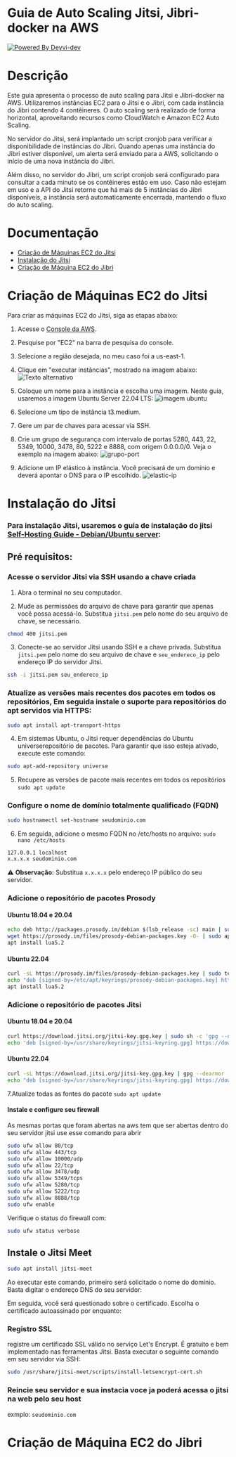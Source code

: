 # Guia de Auto Scaling Jitsi, Jibri-docker na AWS

[![Powered By Deyvi-dev](https://img.shields.io/static/v1?label=Powered%20By&message=Deyvi-dev&color=blue&style=flat-square)](https://github.com/Deyvi-dev)

# Descrição

Este guia apresenta o processo de auto scaling para Jitsi e Jibri-docker na AWS. Utilizaremos instâncias EC2 para o Jitsi e o Jibri, com cada instância do Jibri contendo 4 contêineres. O auto scaling será realizado de forma horizontal, aproveitando recursos como CloudWatch e Amazon EC2 Auto Scaling.

No servidor do Jitsi, será implantado um script cronjob  para verificar a disponibilidade de instâncias do Jibri. Quando apenas uma instância do Jibri estiver disponível, um alerta será enviado para a AWS, solicitando o início de uma nova instância do Jibri.

Além disso, no servidor do Jibri, um script cronjob será configurado para consultar a cada minuto se os contêineres estão em uso. Caso não estejam em uso e a API do Jitsi retorne que há mais de 5 instâncias do Jibri disponíveis, a instância será automaticamente encerrada, mantendo o fluxo do auto scaling.

# Documentação

- [Criação de Máquinas EC2 do Jitsi](#criação-de-máquinas-ec2-do-jitsi)
- [Instalação do Jitsi](#instalação-do-jitsi)
- [Criação de Máquina EC2 do Jibri](#criação-de-máquina-ec2-do-jibri)

# Criação de Máquinas EC2 do Jitsi

Para criar as máquinas EC2 do Jitsi, siga as etapas abaixo:

1. Acesse o [Console da AWS](https://us-east-1.console.aws.amazon.com/console/home?region=us-east-1).
2. Pesquise por "EC2" na barra de pesquisa do console.
3. Selecione a região desejada, no meu caso foi a us-east-1.
4. Clique em "executar instâncias", mostrado na imagem abaixo:
![Texto alternativo](images/jitsi/instancia.png)

5. Coloque um nome para a instância e escolha uma imagem. Neste guia, usaremos a imagem Ubuntu Server 22.04 LTS:
![imagem ubuntu](images/jitsi/ami.png)

6. Selecione um tipo de instância t3.medium.

7. Gere um par de chaves para acessar via SSH.

8. Crie um grupo de segurança com intervalo de portas 5280, 443, 22, 5349, 10000, 3478, 80, 5222 e 8888, com origem 0.0.0.0/0. Veja o exemplo na imagem abaixo:
![grupo-port](images/jitsi/grupo-port.png)

8. Adicione um IP elástico à instância. Você precisará de um domínio e deverá apontar o DNS para o IP escolhido.
![elastic-ip](images//jitsi/elastic-ip.png)

# Instalação do Jitsi

### Para instalação Jitsi, usaremos o guia de instalação do jitsi [Self-Hosting Guide - Debian/Ubuntu server](https://jitsi.github.io/handbook/docs/devops-guide/devops-guide-quickstart):


## Pré requisitos:
### Acesse o servidor Jitsi via SSH usando a chave criada

1. Abra o terminal no seu computador.

2. Mude as permissões do arquivo de chave para garantir que apenas você possa acessá-lo. Substitua `jitsi.pem` pelo nome do seu arquivo de chave, se necessário.

```bash
chmod 400 jitsi.pem
```

3. Conecte-se ao servidor Jitsi usando SSH e a chave privada. Substitua `jitsi.pem` pelo nome do seu arquivo de chave e `seu_endereco_ip` pelo endereço IP do servidor Jitsi.

```bash
ssh -i jitsi.pem seu_endereco_ip
```

### Atualize as versões mais recentes dos pacotes em todos os repositórios, Em seguida instale o suporte para repositórios do apt servidos via HTTPS:
```bash
sudo apt install apt-transport-https
```

4. Em sistemas Ubuntu, o Jitsi requer dependências do Ubuntu universerepositório de pacotes. Para garantir que isso esteja ativado, execute este comando: 
```bash
sudo apt-add-repository universe
```
5. Recupere as versões de pacote mais recentes em todos os repositórios `sudo apt update`

### Configure o nome de domínio totalmente qualificado (FQDN)
```bash
sudo hostnamectl set-hostname seudominio.com
```
6. Em seguida, adicione o mesmo FQDN no /etc/hosts no arquivo: 
`sudo nano /etc/hosts`
```bash
127.0.0.1 localhost
x.x.x.x seudominio.com
```
:warning: **Observação:** Substitua `x.x.x.x` pelo endereço IP público do seu servidor.

### Adicione o repositório de pacotes Prosody

#### Ubuntu 18.04 e 20.04 
```bash
echo deb http://packages.prosody.im/debian $(lsb_release -sc) main | sudo tee -a /etc/apt/sources.list
wget https://prosody.im/files/prosody-debian-packages.key -O- | sudo apt-key add -
apt install lua5.2
```
#### Ubuntu 22.04
```bash
curl -sL https://prosody.im/files/prosody-debian-packages.key | sudo tee /etc/apt/keyrings/prosody-debian-packages.key
echo "deb [signed-by=/etc/apt/keyrings/prosody-debian-packages.key] http://packages.prosody.im/debian $(lsb_release -sc) main" | sudo tee /etc/apt/sources.list.d/prosody-debian-packages.list
apt install lua5.2
```

### Adicione o repositório de pacotes Jitsi

#### Ubuntu 18.04 e 20.04 
```bash
curl https://download.jitsi.org/jitsi-key.gpg.key | sudo sh -c 'gpg --dearmor > /usr/share/keyrings/jitsi-keyring.gpg'
echo 'deb [signed-by=/usr/share/keyrings/jitsi-keyring.gpg] https://download.jitsi.org stable/' | sudo tee /etc/apt/sources.list.d/jitsi-stable.list > /dev/null
```
#### Ubuntu 22.04
```bash
curl -sL https://download.jitsi.org/jitsi-key.gpg.key | gpg --dearmor | sudo tee /usr/share/keyrings/jitsi-keyring.gpg
echo "deb [signed-by=/usr/share/keyrings/jitsi-keyring.gpg] https://download.jitsi.org stable/" | sudo tee /etc/apt/sources.list.d/jitsi-stable.list
```
7.Atualize todas as fontes do pacote `sudo apt update`

#### Instale e configure seu firewall 
As mesmas portas que foram abertas na aws tem que ser abertas dentro do seu servidor jitsi
use esse comando para abrir
```bash
sudo ufw allow 80/tcp
sudo ufw allow 443/tcp
sudo ufw allow 10000/udp
sudo ufw allow 22/tcp
sudo ufw allow 3478/udp
sudo ufw allow 5349/tcps
sudo ufw allow 5280/tcp
sudo ufw allow 5222/tcp
sudo ufw allow 8888/tcp
sudo ufw enable
```
Verifique o status do firewall com: 
```bash
sudo ufw status verbose
```
## Instale o Jitsi Meet 
```bash
sudo apt install jitsi-meet
```

Ao executar este comando, primeiro será solicitado o nome do domínio.  Basta digitar o endereço DNS do seu servidor:

Em seguida, você será questionado sobre o certificado.  Escolha o certificado autoassinado por enquanto:

### Registro SSL
registre um certificado SSL válido no serviço Let's Encrypt.  É gratuito e bem implementado nas ferramentas Jitsi.  Basta executar o seguinte comando em seu servidor via SSH:
```bash
sudo /usr/share/jitsi-meet/scripts/install-letsencrypt-cert.sh
```
### Reincie seu servidor e sua instacia voce ja poderá acessa o jitsi na web  pelo seu host
exmplo: `seudominio.com`
# Criação de Máquina EC2 do Jibri

